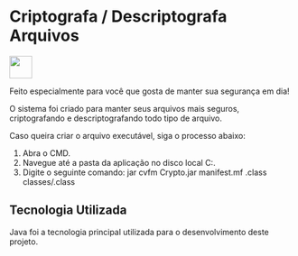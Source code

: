 # Criptografa / Descriptografa Arquivos

<img src="https://cdn.jsdelivr.net/gh/devicons/devicon/icons/java/java-original.svg" width="40" height="40"/>

Feito especialmente para você que gosta de manter sua segurança em dia!

O sistema foi criado para manter seus arquivos mais seguros, criptografando e descriptografando todo tipo de arquivo.

Caso queira criar o arquivo executável, siga o processo abaixo:

1. Abra o CMD.
2. Navegue até a pasta da aplicação no disco local C:.
3. Digite o seguinte comando: jar cvfm Crypto.jar manifest.mf .class classes/.class

## Tecnologia Utilizada

Java foi a tecnologia principal utilizada para o desenvolvimento deste projeto.
